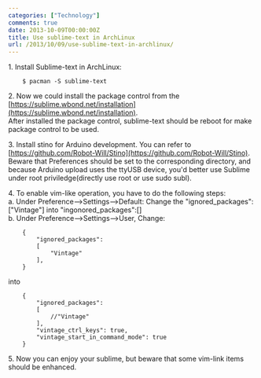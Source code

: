 ```yaml
---
categories: ["Technology"]
comments: true
date: 2013-10-09T00:00:00Z
title: Use sublime-text in ArchLinux
url: /2013/10/09/use-sublime-text-in-archlinux/
---
```


1\. Install Sublime-text in ArchLinux:    

```
	$ pacman -S sublime-text
```

2\. Now we could install the package control from the [https://sublime.wbond.net/installation](https://sublime.wbond.net/installation).    
After installed the package control, sublime-text should be reboot for make package control to be used.    

3\. Install stino for Arduino development. You can refer to [https://github.com/Robot-Will/Stino](https://github.com/Robot-Will/Stino).   
Beware that Preferences should be set to the corresponding directory, and because Arduino upload uses the ttyUSB device, you'd better use Sublime under root priviledge(directly use root or use sudo subl).       

4\. To enable vim-like operation, you have to do the following steps:    
a\. Under Preference-->Settings-->Default: Change the "ignored_packages":["Vintage"] into "ingonored_packages":[]      
b\. Under Preference-->Settings-->User, Change:     

```
	{
		"ignored_packages":
		[
			"Vintage"
		],
	}
```

into

```
	{
		"ignored_packages":
		[
			//"Vintage"
		],
		"vintage_ctrl_keys": true,
		"vintage_start_in_command_mode": true
	}
```

5\. Now you can enjoy your sublime, but beware that some vim-link items should be enhanced. 
